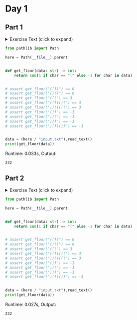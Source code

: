 # Day 1
## Part 1

<details><summary>Exercise Text (click to expand)</summary>
<article class="day-desc">
  <h2>--- Day 1: Not Quite Lisp ---</h2>
  <p>
    Santa was hoping for a white Christmas, but his weather machine's "snow"
    function is powered by stars, and he's fresh out! To save Christmas, he
    needs you to collect <em class="star">fifty stars</em> by December 25th.
  </p>
  <p>
    Collect stars by helping Santa solve puzzles. Two puzzles will be made
    available on each day in the Advent calendar; the second puzzle is unlocked
    when you complete the first. Each puzzle grants
    <em class="star">one star</em>.
    <span
      title="Also, some puzzles contain Easter eggs like this one. Yes, I know it's not traditional to do Advent calendars for Easter."
      >Good luck!</span
    >
  </p>
  <p>Here's an easy puzzle to warm you up.</p>
  <p>
    Santa is trying to deliver presents in a large apartment building, but he
    can't find the right floor - the directions he got are a little confusing.
    He starts on the ground floor (floor <code>0</code>) and then follows the
    instructions one character at a time.
  </p>
  <p>
    An opening parenthesis, <code>(</code>, means he should go up one floor, and
    a closing parenthesis, <code>)</code>, means he should go down one floor.
  </p>
  <p>
    The apartment building is very tall, and the basement is very deep; he will
    never find the top or bottom floors.
  </p>
  <p>For example:</p>
  <ul>
    <li>
      <code>(())</code> and <code>()()</code> both result in floor
      <code>0</code>.
    </li>
    <li>
      <code>(((</code> and <code>(()(()(</code> both result in floor
      <code>3</code>.
    </li>
    <li><code>))(((((</code> also results in floor <code>3</code>.</li>
    <li>
      <code>())</code> and <code>))(</code> both result in floor
      <code>-1</code> (the first basement level).
    </li>
    <li>
      <code>)))</code> and <code>)())())</code> both result in floor
      <code>-3</code>.
    </li>
  </ul>
  <p>To <em>what floor</em> do the instructions take Santa?</p>
</article>

</details>

```python
from pathlib import Path

here = Path(__file__).parent


def get_floor(data: str) -> int:
    return sum(1 if char == "(" else -1 for char in data)


# assert get_floor("(())") == 0
# assert get_floor("()()") == 0
# assert get_floor("(((") == 3
# assert get_floor("(()(()(") == 3
# assert get_floor("))(((((") == 3
# assert get_floor("())") == -1
# assert get_floor("))(") == -1
# assert get_floor(")))") == -3
# assert get_floor(")())())") == -3


data = (here / "input.txt").read_text()
print(get_floor(data))

```
Runtime: 0.033s, Output:
```
232
```
## Part 2

<details><summary>Exercise Text (click to expand)</summary>
<article class="day-desc">
  <h2 id="part2">--- Part Two ---</h2>
  <p>
    Now, given the same instructions, find the <em>position</em> of the first
    character that causes him to enter the basement (floor <code>-1</code>). The
    first character in the instructions has position <code>1</code>, the second
    character has position <code>2</code>, and so on.
  </p>
  <p>For example:</p>
  <ul>
    <li>
      <code>)</code> causes him to enter the basement at character position
      <code>1</code>.
    </li>
    <li>
      <code>()())</code> causes him to enter the basement at character position
      <code>5</code>.
    </li>
  </ul>
  <p>
    What is the <em>position</em> of the character that causes Santa to first
    enter the basement?
  </p>
</article>

</details>

```python
from pathlib import Path

here = Path(__file__).parent


def get_floor(data: str) -> int:
    return sum(1 if char == "(" else -1 for char in data)


# assert get_floor("(())") == 0
# assert get_floor("()()") == 0
# assert get_floor("(((") == 3
# assert get_floor("(()(()(") == 3
# assert get_floor("))(((((") == 3
# assert get_floor("())") == -1
# assert get_floor("))(") == -1
# assert get_floor(")))") == -3
# assert get_floor(")())())") == -3


data = (here / "input.txt").read_text()
print(get_floor(data))

```
Runtime: 0.027s, Output:
```
232
```